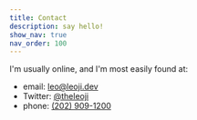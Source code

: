 ```yaml
---
title: Contact
description: say hello!
show_nav: true
nav_order: 100
---
```


I'm usually online, and I'm most easily found at:

- email: [leo@leoji.dev](mailto:leo@leoji.dev)
- Twitter: [@theleoji](https://twitter.com/theleoji)
- phone: [(202) 909-1200](tel:+12029091200)
